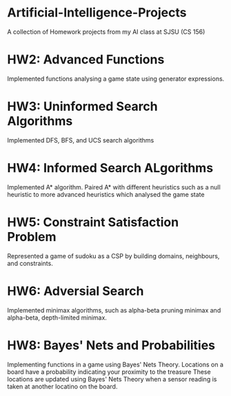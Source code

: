 # Artificial-Intelligence-Projects
A collection of Homework projects from my AI class at SJSU (CS 156)

# HW2: Advanced Functions
Implemented functions analysing a game state using generator expressions.

# HW3: Uninformed Search Algorithms #
Implemented DFS, BFS, and UCS search algorithms

# HW4: Informed Search ALgorithms #
Implemented A* algorithm. Paired A* with different heuristics such as a null heuristic to more advanced heuristics which analysed the game state

# HW5: Constraint Satisfaction Problem #
Represented a game of sudoku as a CSP by building domains, neighbours, and constraints.

# HW6: Adversial Search
Implemented minimax algorithms, such as alpha-beta pruning minimax and alpha-beta, depth-limited minimax. 

# HW8: Bayes' Nets and Probabilities
Implementing functions in a game using Bayes' Nets Theory. 
Locations on a board have a probability indicating your proximity to the treasure
These locations are updated using Bayes' Nets Theory when a sensor reading is taken at another locatino on the board.
